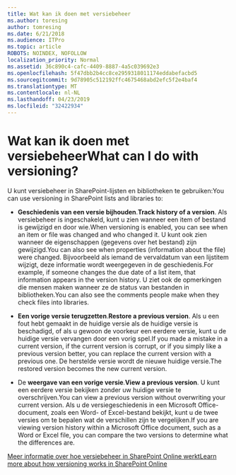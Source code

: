 ```yaml
---
title: Wat kan ik doen met versiebeheer
ms.author: toresing
author: tomresing
ms.date: 6/21/2018
ms.audience: ITPro
ms.topic: article
ROBOTS: NOINDEX, NOFOLLOW
localization_priority: Normal
ms.assetid: 36c890c4-cafc-4409-8887-4a5c039692e3
ms.openlocfilehash: 5f47dbb2b4cc8ce2959318011174eddabefacbd5
ms.sourcegitcommit: 9d78905c512192ffc4675468abd2efc5f2e4baf4
ms.translationtype: MT
ms.contentlocale: nl-NL
ms.lasthandoff: 04/23/2019
ms.locfileid: "32422934"
---
```

# <a name="what-can-i-do-with-versioning"></a><span data-ttu-id="000be-102">Wat kan ik doen met versiebeheer</span><span class="sxs-lookup"><span data-stu-id="000be-102">What can I do with versioning?</span></span>

<span data-ttu-id="000be-103">U kunt versiebeheer in SharePoint-lijsten en bibliotheken te gebruiken:</span><span class="sxs-lookup"><span data-stu-id="000be-103">You can use versioning in SharePoint lists and libraries to:</span></span>
  
- <span data-ttu-id="000be-104">**Geschiedenis van een versie bijhouden**.</span><span class="sxs-lookup"><span data-stu-id="000be-104">**Track history of a version**.</span></span> <span data-ttu-id="000be-105">Als versiebeheer is ingeschakeld, kunt u zien wanneer een item of bestand is gewijzigd en door wie.</span><span class="sxs-lookup"><span data-stu-id="000be-105">When versioning is enabled, you can see when an item or file was changed and who changed it.</span></span> <span data-ttu-id="000be-106">U kunt ook zien wanneer de eigenschappen (gegevens over het bestand) zijn gewijzigd.</span><span class="sxs-lookup"><span data-stu-id="000be-106">You can also see when properties (information about the file) were changed.</span></span> <span data-ttu-id="000be-107">Bijvoorbeeld als iemand de vervaldatum van een lijstitem wijzigt, deze informatie wordt weergegeven in de geschiedenis.</span><span class="sxs-lookup"><span data-stu-id="000be-107">For example, if someone changes the due date of a list item, that information appears in the version history.</span></span> <span data-ttu-id="000be-108">U ziet ook de opmerkingen die mensen maken wanneer ze de status van bestanden in bibliotheken.</span><span class="sxs-lookup"><span data-stu-id="000be-108">You can also see the comments people make when they check files into libraries.</span></span> 
    
- <span data-ttu-id="000be-109">**Een vorige versie terugzetten**.</span><span class="sxs-lookup"><span data-stu-id="000be-109">**Restore a previous version**.</span></span> <span data-ttu-id="000be-110">Als u een fout hebt gemaakt in de huidige versie als de huidige versie is beschadigd, of als u gewoon de voorkeur een eerdere versie, kunt u de huidige versie vervangen door een vorig spel.</span><span class="sxs-lookup"><span data-stu-id="000be-110">If you made a mistake in a current version, if the current version is corrupt, or if you simply like a previous version better, you can replace the current version with a previous one.</span></span> <span data-ttu-id="000be-111">De herstelde versie wordt de nieuwe huidige versie.</span><span class="sxs-lookup"><span data-stu-id="000be-111">The restored version becomes the new current version.</span></span> 
    
- <span data-ttu-id="000be-112">De **weergave van een vorige versie**.</span><span class="sxs-lookup"><span data-stu-id="000be-112">**View a previous version**.</span></span> <span data-ttu-id="000be-113">U kunt een eerdere versie bekijken zonder uw huidige versie te overschrijven.</span><span class="sxs-lookup"><span data-stu-id="000be-113">You can view a previous version without overwriting your current version.</span></span> <span data-ttu-id="000be-114">Als u de versiegeschiedenis in een Microsoft Office-document, zoals een Word- of Excel-bestand bekijkt, kunt u de twee versies om te bepalen wat de verschillen zijn te vergelijken.</span><span class="sxs-lookup"><span data-stu-id="000be-114">If you are viewing version history within a Microsoft Office document, such as a Word or Excel file, you can compare the two versions to determine what the differences are.</span></span> 
    
[<span data-ttu-id="000be-115">Meer informatie over hoe versiebeheer in SharePoint Online werkt</span><span class="sxs-lookup"><span data-stu-id="000be-115">Learn more about how versioning works in SharePoint Online</span></span>](https://go.microsoft.com/fwlink/?linkid=875710)
  

